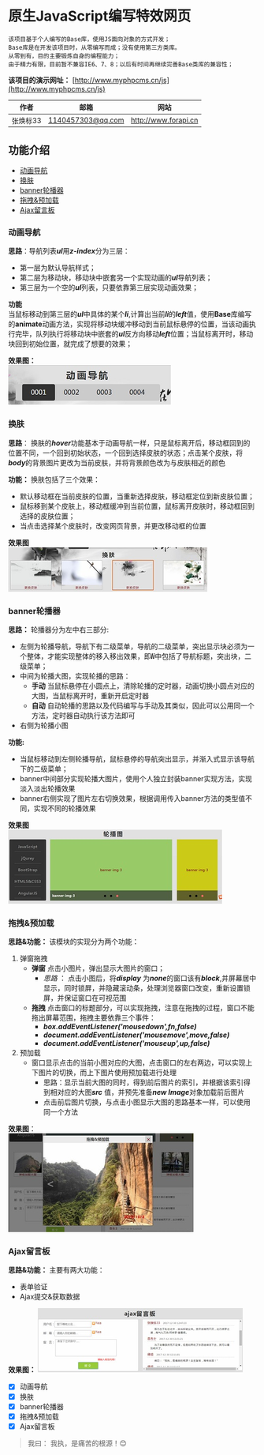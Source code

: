 # 原生JavaScript编写特效网页    
    
    该项目基于个人编写的Base库，使用JS面向对象的方式开发；  
    Base库是在开发该项目时，从零编写而成；没有使用第三方类库。  
    从零到有，目的主要锻炼自身的编程能力；  
    由于精力有限，目前暂不兼容IE6、7、8；以后有时间再继续完善Base类库的兼容性；  

**该项目的演示网址：** [http://www.myphpcms.cn/js](http://www.myphpcms.cn/js)

|作者|邮箱|网站|  
|:---:|:---:|:---:  
|张焕标33|1140457303@qq.com|http://www.forapi.cn


## 功能介绍
* [动画导航](#动画导航)
* [换肤](#换肤)
* [banner轮播器](#banner轮播器)
* [拖拽&预加载](#拖拽&预加载)
* [Ajax留言板](#Ajax留言板)  

### 动画导航  

__思路__：导航列表***ul***用***z-index***分为三层：  
* 第一层为默认导航样式；
* 第二层为移动块，移动块中嵌套另一个实现动画的***ul***导航列表；
* 第三层为一个空的***ul***列表，只要依靠第三层实现动画效果；  

**功能**  
当鼠标移动到第三层的***ul***中具体的某个***li***,计算出当前***li***的***left***值，使用**Base**库编写的**animate**动画方法，实现将移动块缓冲移动到当前鼠标悬停的位置，当该动画执行完毕，队列执行将移动块中嵌套的***ul***反方向移动***left***位置；当鼠标离开时，移动块回到初始位置，就完成了想要的效果；  

__效果图：__  
![动画导航][nav]  

### 换肤 
__思路__： 换肤的***hover***功能基本于动画导航一样，只是鼠标离开后，移动框回到的位置不同，一个回到初始状态，一个回到选择皮肤的状态；点击某个皮肤，将***body***的背景图片更改为当前皮肤，并将背景颜色改为与皮肤相近的颜色

__功能：__ 换肤包括了三个效果：  
* 默认移动框在当前皮肤的位置，当重新选择皮肤，移动框定位到新皮肤位置；
* 鼠标移到某个皮肤上，移动框缓冲到当前位置，鼠标离开皮肤时，移动框回到选择的皮肤位置；
* 当点击选择某个皮肤时，改变网页背景，并更改移动框的位置  

**效果图**  
![换肤][skin]  

### banner轮播器  
**思路：**  轮播器分为左中右三部分:  
* 左侧为轮播导航，导航下有二级菜单，导航的二级菜单，突出显示块必须为一个整体，才能实现整体的移入移出效果，即***li***中包括了导航标题，突出块，二级菜单；
* 中间为轮播大图，实现轮播的思路：  
    * **手动** 当鼠标悬停在小圆点上，清除轮播的定时器，动画切换小圆点对应的大图，当鼠标离开时，重新开启定时器
    * **自动**  自动轮播的思路以及代码编写与手动及其类似，因此可以公用同一个方法，定时器自动执行该方法即可
* 右侧为轮播小图

__功能:__  
* 当鼠标移动到左侧轮播导航，鼠标悬停的导航突出显示，并渐入式显示该导航下的二级菜单；
* banner中间部分实现轮播大图片，使用个人独立封装banner实现方法，实现淡入淡出轮播效果
* banner右侧实现了图片左右切换效果，根据调用传入banner方法的类型值不同，实现不同的轮播效果    

**效果图**  
![banner轮播器][banner]   

### 拖拽&预加载

**思路&功能：** 该模块的实现分为两个功能：
1. 弹窗拖拽
    * **弹窗** 点击小图片，弹出显示大图片的窗口；
        * *思路* ： 点击小图后，将***display*** 为***none***的窗口该有***block***,并屏幕居中显示，同时锁屏，并隐藏滚动条，处理浏览器窗口改变，重新设置锁屏，并保证窗口在可视范围
    * **拖拽** 点击窗口的标题部分，可以实现拖拽，注意在拖拽的过程，窗口不能拖出屏幕范围，拖拽主要依靠三个事件：  
        * ***box.addEventListener('mousedown',fn,false)***
        * ***document.addEventListener('mousemove',move,false)***
        * ***document.addEventListener('mouseup',up,false)***
2. 预加载
    * 窗口显示点击的当前小图对应的大图，点击窗口的左右两边，可以实现上下图片的切换，而上下图片使用预加载进行处理
        - 思路：显示当前大图的同时，得到前后图片的索引，并根据该索引得到相对应的大图***src*** 值，并预先准备***new Image***对象加载前后图片
        * 点击前后图片切换，与点击小图显示大图的思路基本一样，可以使用同一个方法  

**效果图**：  
![拖拽&预加载][drag]  

### Ajax留言板  
**思路&功能：** 主要有两大功能：
* 表单验证
* Ajax提交&获取数据

**效果图：**
![Ajax留言板][mes]

- [x] 动画导航
- [x] 换肤
- [x] banner轮播器
- [x] 拖拽&预加载
- [x] Ajax留言板
> 我曰： 我执，是痛苦的根源！:blush:

[nav]:https://github.com/zhb333/JS-project/raw/master/readme/nav.jpg "动画导航"
[skin]:https://github.com/zhb333/JS-project/raw/master/readme/skin.jpg "换肤"
[banner]:https://github.com/zhb333/JS-project/raw/master/readme/banner.jpg "banner轮播器"
[drag]:https://github.com/zhb333/JS-project/raw/master/readme/drag.jpg "动画导航"
[mes]:https://github.com/zhb333/JS-project/raw/master/readme/mes.jpg "动画导航"
